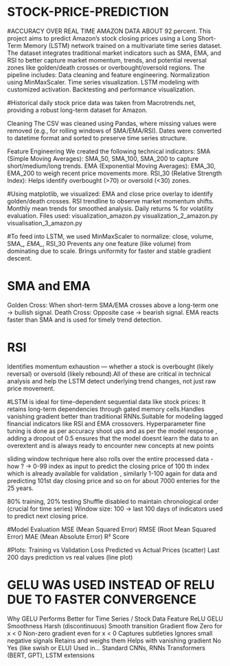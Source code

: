 # STOCK-PRICE-PREDICTION
#ACCURACY OVER REAL TIME AMAZON DATA ABOUT 92 percent.
This project aims to predict Amazon’s stock closing prices using a Long Short-Term Memory (LSTM) network trained on a multivariate time series dataset. The dataset integrates traditional market indicators such as SMA, EMA, and RSI to better capture market momentum, trends, and potential reversal zones like golden/death crosses or overbought/oversold regions. The pipeline includes:
Data cleaning and feature engineering.
Normalization using MinMaxScaler.
Time series visualization.
LSTM modeling with customized activation.
Backtesting and performance visualization.


#Historical daily stock price data was taken from Macrotrends.net, providing a robust long-term dataset for Amazon.

 Cleaning
The CSV was cleaned using Pandas, where missing values were removed (e.g., for rolling windows of SMA/EMA/RSI).
Dates were converted to datetime format and sorted to preserve time series structure.

Feature Engineering
We created the following technical indicators:
SMA (Simple Moving Averages): SMA_50, SMA_100, SMA_200 to capture short/medium/long trends.
EMA (Exponential Moving Averages): EMA_30, EMA_200 to weigh recent price movements more.
RSI_30 (Relative Strength Index): Helps identify overbought (>70) or oversold (<30) zones.


#Using matplotlib, we visualized:
EMA and close price overlay to identify golden/death crosses.
RSI trendline to observe market momentum shifts.
Monthly mean trends for smoothed analysis.
Daily returns % for volatility evaluation.
Files used:
visualization_amazon.py 
visualization_2_amazon.py 
visualisation_3_amazon.py 


#To feed into LSTM, we used MinMaxScaler to normalize:
close, volume, SMA_*, EMA_*, RSI_30
Prevents any one feature (like volume) from dominating due to scale.
Brings uniformity for faster and stable gradient descent.

# SMA and EMA
Golden Cross: When short-term SMA/EMA crosses above a long-term one → bullish signal.
Death Cross: Opposite case → bearish signal.
EMA reacts faster than SMA and is used for timely trend detection.

# RSI
Identifies momentum exhaustion — whether a stock is overbought (likely reversal) or oversold (likely rebound).All of these are critical in technical analysis and help the LSTM detect underlying trend changes, not just raw price movement.

#LSTM is ideal for time-dependent sequential data like stock prices:
It retains long-term dependencies through gated memory cells.Handles vanishing gradient better than traditional RNNs.Suitable for modeling lagged financial indicators like RSI and EMA crossovers.
Hyperparameter fine tuning is done as per accuracy shoot ups and as per the model response , adding a dropout of 0.5 ensures that the model doesnt learn the data to an overextent and is always ready to encounter new concepts at new points 

sliding window technique here also rolls over the entire processed data - how ? -> 0-99 index as input to predict the closing price of 100 th index which is already available for validation , similarly 1-100 again for data and predicting 101st day closing price and so on for  about 7000 enteries for the 25 years.

80% training, 20% testing Shuffle disabled to maintain chronological order (crucial for time series) Window size: 100 → last 100 days of indicators used to predict next closing price.

#Model Evaluation
MSE (Mean Squared Error)
RMSE (Root Mean Squared Error)
MAE (Mean Absolute Error)
R² Score

#Plots:
Training vs Validation Loss
Predicted vs Actual Prices (scatter)
Last 200 days prediction vs real values (line plot)


# GELU WAS USED INSTEAD OF RELU DUE TO FASTER CONVERGENCE 
Why GELU Performs Better for Time Series / Stock Data
Feature	                         ReLU	                              GELU
Smoothness	                    Harsh                             (discontinuous)	Smooth transition
Gradient flow     	            Zero for x < 0	                  Non-zero gradient even for x < 0
Captures subtleties	          Ignores small negative signals	   Retains and weighs them
Helps with vanishing gradient	 No	                               Yes (like swish or ELU)
Used in...	Standard CNNs, RNNs	Transformers (BERT, GPT), LSTM extensions











